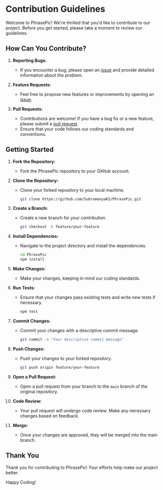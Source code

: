 # Contribution Guidelines

Welcome to PhrasePic! We're thrilled that you'd like to contribute to our project. Before you get started, please take a moment to review our guidelines.

<!-- ## Code of Conduct

Please read and adhere to our [Code of Conduct](CODE_OF_CONDUCT.md) to foster an open and inclusive community. -->

## How Can You Contribute?

1. **Reporting Bugs:**

   - If you encounter a bug, please open an [issue](https://github.com/SubramanyaKS/PhrasePic/issues) and provide detailed information about the problem.

2. **Feature Requests:**

   - Feel free to propose new features or improvements by opening an [issue](https://github.com/SubramanyaKS/PhrasePic/issues).

3. **Pull Requests:**
   - Contributions are welcome! If you have a bug fix or a new feature, please submit a [pull request](https://github.com/SubramanyaKS/PhrasePic/pulls).
   - Ensure that your code follows our coding standards and conventions.

## Getting Started

1. **Fork the Repository:**

   - Fork the PhrasePic repository to your GitHub account.

2. **Clone the Repository:**

   - Clone your forked repository to your local machine.
     ```bash
     git clone https://github.com/SubramanyaKS/PhrasePic.git
     ```

3. **Create a Branch:**

   - Create a new branch for your contribution.
     ```bash
     git checkout -b feature/your-feature
     ```

4. **Install Dependencies:**

   - Navigate to the project directory and install the dependencies.
     ```bash
     cd PhrasePic
     npm install
     ```

5. **Make Changes:**

   - Make your changes, keeping in mind our coding standards.

6. **Run Tests:**

   - Ensure that your changes pass existing tests and write new tests if necessary.
     ```bash
     npm test
     ```

7. **Commit Changes:**

   - Commit your changes with a descriptive commit message.
     ```bash
     git commit -m "Your descriptive commit message"
     ```

8. **Push Changes:**

   - Push your changes to your forked repository.
     ```bash
     git push origin feature/your-feature
     ```

9. **Open a Pull Request:**

   - Open a pull request from your branch to the `main` branch of the original repository.

10. **Code Review:**

    - Your pull request will undergo code review. Make any necessary changes based on feedback.

11. **Merge:**
    - Once your changes are approved, they will be merged into the main branch.

## Thank You

Thank you for contributing to PhrasePic! Your efforts help make our project better.

Happy Coding!
